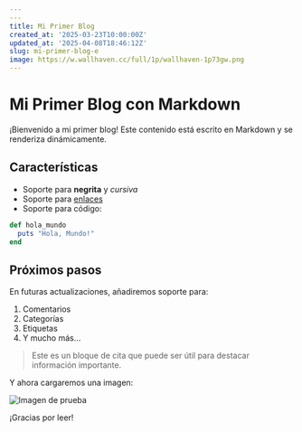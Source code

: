 ```yaml
---
---
title: Mi Primer Blog
created_at: '2025-03-23T10:00:00Z'
updated_at: '2025-04-08T18:46:12Z'
slug: mi-primer-blog-e
image: https://w.wallhaven.cc/full/1p/wallhaven-1p73gw.png
---
```


# Mi Primer Blog con Markdown

¡Bienvenido a mi primer blog! Este contenido está escrito en Markdown y se renderiza dinámicamente.

## Características

- Soporte para **negrita** y *cursiva*
- Soporte para [enlaces](https://ejemplo.com)
- Soporte para código:

```ruby
def hola_mundo
  puts "Hola, Mundo!"
end
```

## Próximos pasos

En futuras actualizaciones, añadiremos soporte para:

1. Comentarios
2. Categorías
3. Etiquetas
4. Y mucho más...

> Este es un bloque de cita que puede ser útil para destacar información importante.

Y ahora cargaremos una imagen: 

![Imagen de prueba](https://w.wallhaven.cc/full/1p/wallhaven-1p73gw.png)

¡Gracias por leer!
